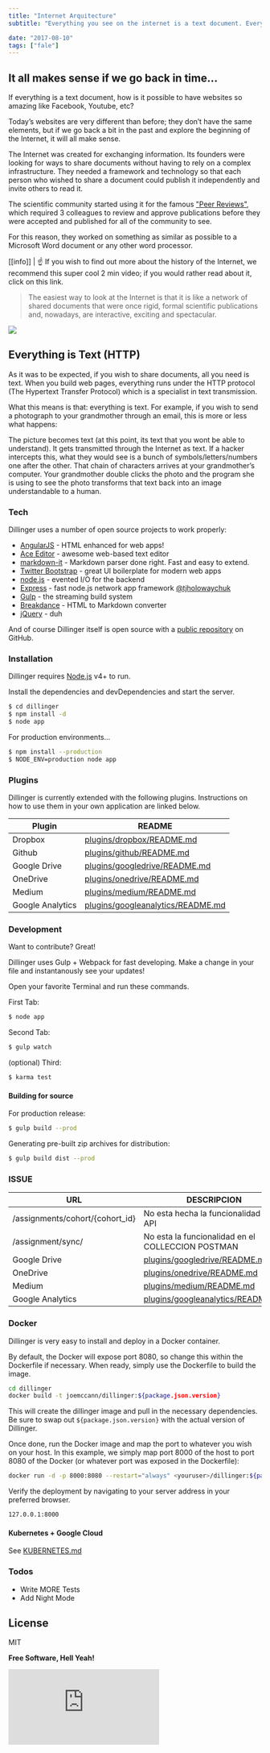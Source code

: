 ```yaml
---
title: "Internet Arquitecture"
subtitle: "Everything you see on the internet is a text document. Everything!! As developers, all we do is generate chunks of text based on a set of criteria. If you understand this simple concept, the sky will be the limit."

date: "2017-08-10"
tags: ["fale"]
---
```


## It all makes sense if we go back in time…

If everything is a text document, how is it possible to have websites so amazing like Facebook, Youtube, etc?

Today’s websites are very different than before; they don’t have the same elements, but if we go back a bit in the past and explore the beginning of the Internet, it will all make sense.

The Internet was created for exchanging information.  Its founders were looking for ways to share documents without having to rely on a complex infrastructure.  They needed a framework and technology so that each person who wished to share a document could publish it independently and invite others to read it.

The scientific community started using it for the famous ["Peer Reviews"](https://www.elsevier.com/reviewers/what-is-peer-review), which required 3 colleagues to review and approve publications before they were accepted and published for all of the community to see.

For this reason, they worked on something as similar as possible to a Microsoft Word document or any other word processor.

[[info]]
| :point_up: If you wish to find out more about the history of the Internet, we recommend this super cool 2 min video; if you would rather read about it, click on this link.

> The easiest way to look at the Internet is that it is like a network of shared documents that were once
> rigid, formal scientific publications and, nowadays, are interactive, exciting and spectacular.


![](https://breatheco.de/wp-content/uploads/2017/01/86675a97e9c272de762940f781cca976-1024x512.jpg)


## Everything is Text (HTTP)

As it was to be expected, if you wish to share documents, all you need is text.  When you build web pages, everything runs under the HTTP protocol (The Hypertext Transfer Protocol) which is a specialist in text transmission.

What this means is that: everything is text.  For example, if you wish to send a photograph to your grandmother through an email, this is more or less what happens:

The picture becomes text (at this point, its text that you wont be able to understand).
It gets transmitted through the Internet as text.  If a hacker intercepts this, what they would see is a bunch of symbols/letters/numbers one after the other.
That chain of characters arrives at your grandmother’s computer.
Your grandmother double clicks the photo and the program she is using to see the photo transforms that text back into an image understandable to a human.

### Tech

Dillinger uses a number of open source projects to work properly:

* [AngularJS] - HTML enhanced for web apps!
* [Ace Editor] - awesome web-based text editor
* [markdown-it] - Markdown parser done right. Fast and easy to extend.
* [Twitter Bootstrap] - great UI boilerplate for modern web apps
* [node.js] - evented I/O for the backend
* [Express] - fast node.js network app framework [@tjholowaychuk]
* [Gulp] - the streaming build system
* [Breakdance](http://breakdance.io) - HTML to Markdown converter
* [jQuery] - duh

And of course Dillinger itself is open source with a [public repository][dill]
 on GitHub.

### Installation

Dillinger requires [Node.js](https://nodejs.org/) v4+ to run.

Install the dependencies and devDependencies and start the server.

```bash
$ cd dillinger
$ npm install -d
$ node app
```

For production environments...

```bash
$ npm install --production
$ NODE_ENV=production node app
```

### Plugins

Dillinger is currently extended with the following plugins. Instructions on how to use them in your own application are linked below.

| Plugin | README |
| ------ | ------ |
| Dropbox | [plugins/dropbox/README.md][PlDb] |
| Github | [plugins/github/README.md][PlGh] |
| Google Drive | [plugins/googledrive/README.md][PlGd] |
| OneDrive | [plugins/onedrive/README.md][PlOd] |
| Medium | [plugins/medium/README.md][PlMe] |
| Google Analytics | [plugins/googleanalytics/README.md][PlGa] |


### Development

Want to contribute? Great!

Dillinger uses Gulp + Webpack for fast developing.
Make a change in your file and instantanously see your updates!

Open your favorite Terminal and run these commands.

First Tab:
```bash
$ node app
```

Second Tab:
```bash
$ gulp watch
```

(optional) Third:
```bash
$ karma test
```
#### Building for source
For production release:
```bash
$ gulp build --prod
```
Generating pre-built zip archives for distribution:
```bash
$ gulp build dist --prod
```

### ISSUE

| URL | DESCRIPCION |
| ------ | ------ |
| /assignments/cohort/{cohort_id} | No esta hecha la funcionalidad en el API |
| /assignment/sync/ | No esta la funcionalidad en el COLLECCION POSTMAN |
| Google Drive | [plugins/googledrive/README.md][PlGd] |
| OneDrive | [plugins/onedrive/README.md][PlOd] |
| Medium | [plugins/medium/README.md][PlMe] |
| Google Analytics | [plugins/googleanalytics/README.md][PlGa] |

### Docker
Dillinger is very easy to install and deploy in a Docker container.

By default, the Docker will expose port 8080, so change this within the Dockerfile if necessary. When ready, simply use the Dockerfile to build the image.

```bash
cd dillinger
docker build -t joemccann/dillinger:${package.json.version}
```
This will create the dillinger image and pull in the necessary dependencies. Be sure to swap out `${package.json.version}` with the actual version of Dillinger.

Once done, run the Docker image and map the port to whatever you wish on your host. In this example, we simply map port 8000 of the host to port 8080 of the Docker (or whatever port was exposed in the Dockerfile):

```bash
docker run -d -p 8000:8080 --restart="always" <youruser>/dillinger:${package.json.version}
```

Verify the deployment by navigating to your server address in your preferred browser.

```sh
127.0.0.1:8000
```

#### Kubernetes + Google Cloud

See [KUBERNETES.md](https://github.com/joemccann/dillinger/blob/master/KUBERNETES.md)


### Todos

 - Write MORE Tests
 - Add Night Mode

License
----

MIT


**Free Software, Hell Yeah!**

[//]: # (These are reference links used in the body of this note and get stripped out when the markdown processor does its job. There is no need to format nicely because it shouldn't be seen. Thanks SO - http://stackoverflow.com/questions/4823468/store-comments-in-markdown-syntax)


   [dill]: <https://github.com/joemccann/dillinger>
   [git-repo-url]: <https://github.com/joemccann/dillinger.git>
   [john gruber]: <http://daringfireball.net>
   [df1]: <http://daringfireball.net/projects/markdown/>
   [markdown-it]: <https://github.com/markdown-it/markdown-it>
   [Ace Editor]: <http://ace.ajax.org>
   [node.js]: <http://nodejs.org>
   [Twitter Bootstrap]: <http://twitter.github.com/bootstrap/>
   [jQuery]: <http://jquery.com>
   [@tjholowaychuk]: <http://twitter.com/tjholowaychuk>
   [express]: <http://expressjs.com>
   [AngularJS]: <http://angularjs.org>
   [Gulp]: <http://gulpjs.com>

   [PlDb]: <https://github.com/joemccann/dillinger/tree/master/plugins/dropbox/README.md>
   [PlGh]: <https://github.com/joemccann/dillinger/tree/master/plugins/github/README.md>
   [PlGd]: <https://github.com/joemccann/dillinger/tree/master/plugins/googledrive/README.md>
   [PlOd]: <https://github.com/joemccann/dillinger/tree/master/plugins/onedrive/README.md>
   [PlMe]: <https://github.com/joemccann/dillinger/tree/master/plugins/medium/README.md>
   [PlGa]: <https://github.com/RahulHP/dillinger/blob/master/plugins/googleanalytics/README.md>


<iframe src="https://www.youtube.com/embed/4n0xNbfJLR8" frameborder="0" allowfullscreen></iframe>
<!--stackedit_data:
eyJoaXN0b3J5IjpbNzAzNjkyMjAzXX0=
-->